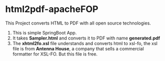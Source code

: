 # html2pdf-apacheFOP
This Project converts HTML to PDF with all open source technologies.<br/>
1) This is simple SpringBoot App.
2) It takes **Sampler.html** and converts it to PDF with name **generated.pdf**<br/>
3) The **xhtml2fo.xsl** file understands and converts html to xsl-fo, the xsl file is from **Antenna House**, a company that sells a commercial formatter for XSL-FO. But this file    is free.


